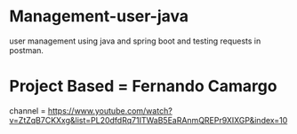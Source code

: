 # Management-user-java
user management using java and spring boot and testing requests in postman.
# Project Based = Fernando Camargo  
channel = https://www.youtube.com/watch?v=ZtZqB7CKXxg&list=PL20dfdRq71ITWaB5EaRAnmQREPr9XIXGP&index=10
